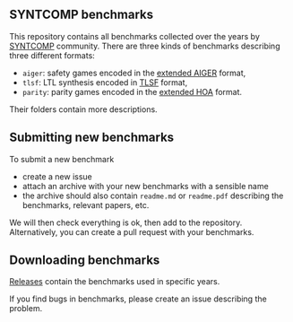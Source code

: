 ## SYNTCOMP benchmarks

This repository contains all benchmarks collected over the years by [SYNTCOMP](http://www.syntcomp.org/) community.
There are three kinds of benchmarks describing three different formats:

- `aiger`: safety games encoded in the [extended AIGER](https://arxiv.org/pdf/1405.5793.pdf) format,
- `tlsf`: LTL synthesis encoded in [TLSF](https://arxiv.org/pdf/1604.02284.pdf) format,
- `parity`: parity games encoded in the [extended HOA](https://arxiv.org/pdf/1912.05793.pdf) format.

Their folders contain more descriptions.

## Submitting new benchmarks

To submit a new benchmark

- create a new issue
- attach an archive with your new benchmarks with a sensible name
- the archive should also contain `readme.md` or `readme.pdf`
  describing the benchmarks, relevant papers, etc.

We will then check everything is ok, then add to the repository.
Alternatively, you can create a pull request with your benchmarks.

## Downloading benchmarks

[Releases](https://github.com/5nizza/syntcomp_benchmarks/releases) contain the benchmarks used in specific years.

If you find bugs in benchmarks, please create an issue describing the problem.

<!--# Related repositories

- This repository by XXX collects the smallest models realising the benchmarks.
- This repository contains useful tools for X and Y.
- This repository contains Z and Q.
- [syfco](https://github.com/reactive-systems/syfco)
-->

